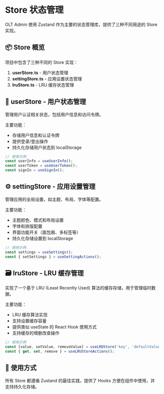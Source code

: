# Store 状态管理

OLT Admin 使用 Zustand 作为主要的状态管理库，提供了三种不同用途的 Store 实现。

## 📦 Store 概览

项目中包含了三种不同的 Store 实现：

1. **userStore.ts** - 用户状态管理
2. **settingStore.ts** - 应用设置状态管理
3. **lruStore.ts** - LRU 缓存状态管理

## 👤 userStore - 用户状态管理

管理用户认证相关状态，包括用户信息和访问令牌。

主要功能：
- 存储用户信息和认证令牌
- 提供登录/登出操作
- 持久化存储用户状态到 localStorage

```typescript
// 使用示例
const userInfo = useUserInfo();
const userToken = useUserToken();
const signIn = useSignIn();
```

## ⚙️ settingStore - 应用设置管理

管理应用的全局设置，如主题、布局、字体等配置。

主要功能：
- 主题颜色、模式和布局设置
- 字体和排版配置
- 界面功能开关（面包屑、多标签等）
- 持久化存储设置到 localStorage

```typescript
// 使用示例
const settings = useSettings();
const { setSettings } = useSettingActions();
```

## 🗃️ lruStore - LRU 缓存管理

实现了一个基于 LRU (Least Recently Used) 算法的缓存存储，用于管理临时数据。

主要功能：
- LRU 缓存算法实现
- 支持设置缓存容量
- 提供类似 useState 的 React Hook 使用方式
- 支持缓存的增删改查操作

```typescript
// 使用示例
const [value, setValue, removeValue] = useLRUStore('key', 'defaultValue');
const { get, set, remove } = useLRUStoreActions();
```

## 🧩 使用方式

所有 Store 都遵循 Zustand 的最佳实践，提供了 Hooks 方便在组件中使用，并支持持久化存储。